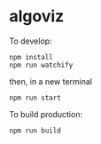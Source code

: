 # algoviz

To develop:
```
npm install
npm run watchify
```
then, in a new terminal
```
npm run start
```

To build production:
```
npm run build
```
